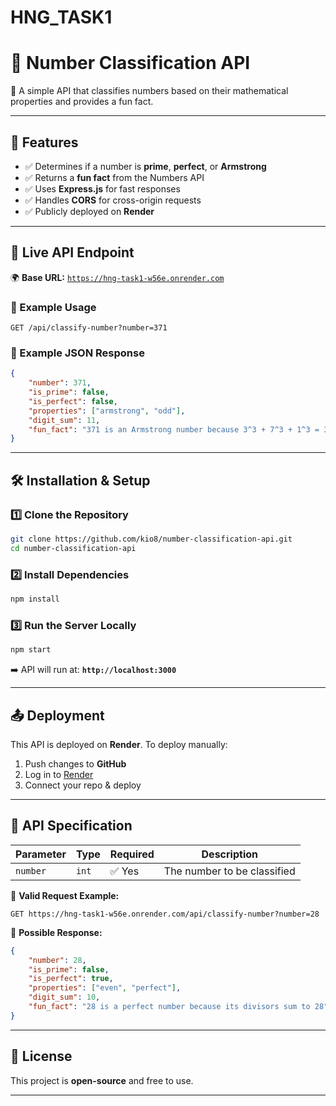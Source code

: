 
# HNG_TASK1
# 📌 Number Classification API

🚀 A simple API that classifies numbers based on their mathematical properties and provides a fun fact.

---

## 📖 Features
- ✅ Determines if a number is **prime**, **perfect**, or **Armstrong**
- ✅ Returns a **fun fact** from the Numbers API
- ✅ Uses **Express.js** for fast responses
- ✅ Handles **CORS** for cross-origin requests
- ✅ Publicly deployed on **Render**

---

## 🚀 Live API Endpoint
🌍 **Base URL:** [`https://hng-task1-w56e.onrender.com`](https://hng-task1-w56e.onrender.com)

### 📌 Example Usage
```http
GET /api/classify-number?number=371
```

### 📌 Example JSON Response
```json
{
    "number": 371,
    "is_prime": false,
    "is_perfect": false,
    "properties": ["armstrong", "odd"],
    "digit_sum": 11,
    "fun_fact": "371 is an Armstrong number because 3^3 + 7^3 + 1^3 = 371"
}
```

---

## 🛠️ Installation & Setup

### 1️⃣ Clone the Repository
```bash
git clone https://github.com/kio8/number-classification-api.git
cd number-classification-api
```

### 2️⃣ Install Dependencies
```bash
npm install
```

### 3️⃣ Run the Server Locally
```bash
npm start
```
➡️ API will run at: **`http://localhost:3000`**

---

## 📤 Deployment

This API is deployed on **Render**. To deploy manually:
1. Push changes to **GitHub**
2. Log in to [Render](https://render.com/)
3. Connect your repo & deploy

---

## 📜 API Specification
| Parameter  | Type   | Required | Description                     |
|------------|--------|----------|---------------------------------|
| `number`   | `int`  | ✅ Yes    | The number to be classified     |

📌 **Valid Request Example:**
```
GET https://hng-task1-w56e.onrender.com/api/classify-number?number=28
```

📌 **Possible Response:**
```json
{
    "number": 28,
    "is_prime": false,
    "is_perfect": true,
    "properties": ["even", "perfect"],
    "digit_sum": 10,
    "fun_fact": "28 is a perfect number because its divisors sum to 28"
}
```

---

## 📄 License
This project is **open-source** and free to use.

---

